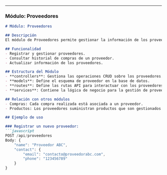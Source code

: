 
---

### Módulo: **Proveedores**

```markdown
# Módulo: Proveedores

## Descripción
El módulo de Proveedores permite gestionar la información de los proveedores que suministran productos a la tienda. Se utiliza para mantener un registro de los datos de contacto, historial de compras y condiciones de pago.

## Funcionalidad
- Registrar y gestionar proveedores.
- Consultar historial de compras de un proveedor.
- Actualizar información de los proveedores.

## Estructura del Módulo
- **controllers**: Gestiona las operaciones CRUD sobre los proveedores.
- **models**: Define el esquema de proveedor en la base de datos.
- **routes**: Define las rutas API para interactuar con los proveedores.
- **services**: Contiene la lógica de negocio para la gestión de proveedores.

## Relación con otros módulos
- Compras: Cada compra realizada está asociada a un proveedor.
- Productos: Los proveedores suministran productos que son gestionados en el inventario.

## Ejemplo de uso

### Registrar un nuevo proveedor:
```javascript
POST /api/proveedores
Body: {
    "name": "Proveedor ABC",
    "contact": {
        "email": "contacto@proveedorabc.com",
        "phone": "123456789"
    }
}
